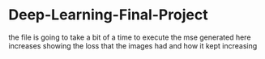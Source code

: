 # Deep-Learning-Final-Project

the file is going to take a bit of a time to execute
the mse generated here increases showing the loss that the images had and how it kept increasing
